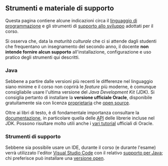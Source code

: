 ## Strumenti e materiale di supporto

Questa pagina contiene alcune indicazioni circa il [linguaggio di
programmazione](#Java) e gli strumenti di [supporto allo sviluppo](#supporto)
adottati per il corso.

Si osserva che, data la *maturità culturale* che ci si attende dagli studenti
che frequentano un insegnamento del secondo anno, il docente **non intende
fornire alcun supporto** all'installazione, configurazione e uso pratico degli
strumenti qui descritti.

### Java

Sebbene a partire dalle versioni più recenti le differenze nel linguaggio siano
minime e il corso non coprirà le *feature* più moderne, è comunque consigliabile
usare l'ultima versione del *Java Development Kit* (JDK).  Si consiglia pertanto
di installare la **versione ufficiale Oracle**, disponibile gratuitamente sia
con licenza [proprietaria](https://www.oracle.com/technetwork/java/javase/downloads/) che [open source](https://jdk.java.net/).

Oltre ai libri di testo, è di fondamentale importanza consultare la
[documentazione](https://docs.oracle.com/en/java/javase/13/), in particolare
quella delle [API](https://docs.oracle.com/en/java/javase/13/docs/api/) delle
librerie incluse nel JDK. Possono risultare molto utili anche i [vari
tutorial](https://docs.oracle.com/javase/tutorial/) ufficiali di Oracle.

### Strumenti di supporto

Sebbene sia possibile usare un IDE, durante il corso (e durante l'esame) verrà
utilizzato l'editor [Visual Studio Code](https://code.visualstudio.com/) con il relativo
[supporto per Java](https://code.visualstudio.com/docs/languages/java); chi preferisce può installare una [versione open](https://vscodium.com/).
